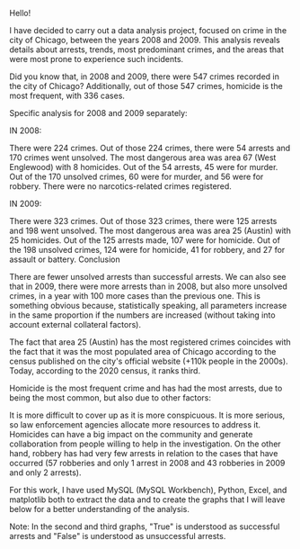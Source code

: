Hello!

I have decided to carry out a data analysis project, focused on crime in the city of Chicago, between the years 2008 and 2009. This analysis reveals details about arrests, trends, most predominant crimes, and the areas that were most prone to experience such incidents.

Did you know that, in 2008 and 2009, there were 547 crimes recorded in the city of Chicago? Additionally, out of those 547 crimes, homicide is the most frequent, with 336 cases.

Specific analysis for 2008 and 2009 separately:

IN 2008:

There were 224 crimes.
Out of those 224 crimes, there were 54 arrests and 170 crimes went unsolved.
The most dangerous area was area 67 (West Englewood) with 8 homicides.
Out of the 54 arrests, 45 were for murder.
Out of the 170 unsolved crimes, 60 were for murder, and 56 were for robbery.
There were no narcotics-related crimes registered.

IN 2009:

There were 323 crimes.
Out of those 323 crimes, there were 125 arrests and 198 went unsolved.
The most dangerous area was area 25 (Austin) with 25 homicides.
Out of the 125 arrests made, 107 were for homicide.
Out of the 198 unsolved crimes, 124 were for homicide, 41 for robbery, and 27 for assault or battery.
Conclusion

There are fewer unsolved arrests than successful arrests. We can also see that in 2009, there were more arrests than in 2008, but also more unsolved crimes, in a year with 100 more cases than the previous one. This is something obvious because, statistically speaking, all parameters increase in the same proportion if the numbers are increased (without taking into account external collateral factors).

The fact that area 25 (Austin) has the most registered crimes coincides with the fact that it was the most populated area of Chicago according to the census published on the city's official website (+110k people in the 2000s). Today, according to the 2020 census, it ranks third.

Homicide is the most frequent crime and has had the most arrests, due to being the most common, but also due to other factors:

It is more difficult to cover up as it is more conspicuous.
It is more serious, so law enforcement agencies allocate more resources to address it.
Homicides can have a big impact on the community and generate collaboration from people willing to help in the investigation.
On the other hand, robbery has had very few arrests in relation to the cases that have occurred (57 robberies and only 1 arrest in 2008 and 43 robberies in 2009 and only 2 arrests).

For this work, I have used MySQL (MySQL Workbench), Python, Excel, and matplotlib both to extract the data and to create the graphs that I will leave below for a better understanding of the analysis.

Note: In the second and third graphs, "True" is understood as successful arrests and "False" is understood as unsuccessful arrests.

